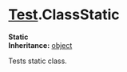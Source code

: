 # [Test](TableOfContents.Test.md).ClassStatic

**Static**  
**Inheritance:** [object](https://docs.microsoft.com/en-us/dotnet/api/system.object)  
  
Tests static class.  
  

